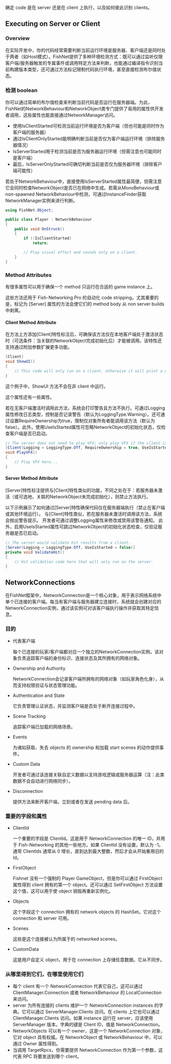 确定 code 是在 server 还是在 client 上执行，以及如何彼此识别 clients。

## Executing on Server or Client

### Overview

在实际开发中，你的代码经常需要判断当前运行环境是服务器、客户端还是同时处于两者（如Host模式）。FishNet提供了多种环境检测方式：既可以通过监听仅限客户端/服务器触发的专属事件或调用特定方法来判断，也能通过编译指令识别当前构建版本类型，还可通过方法标记限制代码执行环境，甚至直接检测布尔值状态。

### 检测 boolean

你可以通过简单的布尔值检查来判断当前代码是否运行在服务器端。为此，FishNet的NetworkBehaviour和NetworkObject类专门提供了易用的属性供开发者调用，这些属性也能直接通过NetworkManager访问。

- 使用IsClientStarted可检测当前运行环境是否为客户端（但也可能是同时作为客户端的服务器）
- 通过IsClientOnlyStarted能明确判断当前是否仅为客户端运行环境（排除服务器情况）
- IsServerStarted用于检测当前是否为服务器运行环境（但需注意也可能同时是客户端）
- 最后，IsServerOnlyStarted可确切判断当前是否仅为服务器环境（排除客户端可能性）

若处于NetworkBehaviour中，直接使用IsServerStarted属性最简便，但需注意它会同时检查NetworkObject是否已在网络中生成。若需从MonoBehaviour或 non-spawned NetworkBehaviour中检测，可通过InstanceFinder获取NetworkManager实例来进行判断。

```C#
using FishNet.Object;

public class Player : NetworkBehaviour
{
    public void OnStruck()
    {
        if (!IsClientStarted)
            return;

        // Play visual effect and sounds only on a client.
    }
}
```

### Method Attributes

有很多属性可以用于确保一个 method 只运行在合适的 game instance 上。

这些方法还用于 Fish-Networking Pro 的自动化 code stripping。尤其重要的是，标记为 \[Server\] 属性的方法会使它们的 method body 从 non server builds 中剥离。

#### Client Method Attribute

在方法上方添加\[Client\]特性标注后，可确保该方法仅在本地客户端处于激活状态时（可选条件：当关联的NetworkObject完成初始化后）才能被调用。该特性还支持通过附加参数扩展更多功能。

```C#
[Client]
void ShowUI()
{
    // This code will only run on a client, otherwise it will print a warning.
}
```

这个例子中，ShowUI 方法不会在非 client 中运行。

这个属性还有一些属性。

若在无客户端激活时调用此方法，系统会打印警告且方法不执行。可通过Logging属性修改日志类型，控制是否记录警告（默认为LoggingType.Warning）。还可通过设置RequireOwnership为true，限制仅对象所有者能调用该方法（默认为false）。此外，使用UseIsStarted属性可忽略NetworkObject的初始化状态，仅检查客户端是否已启动。

```C#
// The server does not need to play VFX; only play VFX if the client is active.
[Client(Logging = LoggingType.Off, RequireOwnership = true, UseIsStarted = true)]
void PlayVFX() 
{ 
    // Play VFX here...
}
```

#### Server Method Attribute

\[Server\]特性标注提供与\[Client\]特性类似的功能，不同之处在于：若服务器未激活（或可选地，关联的NetworkObject未完成初始化），则禁止方法执行。

以下示例展示了如何通过\[Server\]特性确保代码仅在服务器端执行（禁止在客户端或其他环境运行）。
与\[Client\]特性类似，若在服务器未激活时调用该方法，系统会抛出警告提示。
开发者可通过调整Logging属性来修改或禁用该警告通知。
此外，启用UseIsStarted属性可跳过NetworkObject的初始化状态检查，仅验证服务器是否已启动。

```C#
// The server would validate hit results from a client.
[Server(Logging = LoggingType.Off, UseIsStarted = false)]
private void ValidateHit() 
{
    // Hit validation code here that will only run on the server.
}
```

## NetworkConnections

在FishNet框架中，NetworkConnection是一个核心对象，用于表示网络系统中单个已连接的客户端。每当有客户端与服务器建立连接时，系统就会创建对应的NetworkConnection实例，通过该实例可对该客户端执行操作并获取其特定信息。

### 目的

- 代表客户端

  每个已连接的玩家/客户端都对应一个独立的NetworkConnection实例。该对象负责追踪客户端的身份标识、连接状态及其所拥有的网络对象。

- Ownership and Authority

  NetworkConnection会记录客户端所拥有的网络对象（如玩家角色化身），从而支持权限验证与状态管理功能。

- Authentication and State

  它负责管理认证状态，并监测客户端是否处于断开连接过程中。

- Scene Tracking

  追踪客户端已加载的网络场景。

- Events

  为诸如获取、失去 objects 的 ownership 和加载 start scenes 的动作提供事件。

- Custom Data

  开发者可通过该连接关联自定义数据以支持游戏逻辑或服务器运算（注：此类数据不会自动进行网络同步）。

- Disconnection

  提供方法来断开客户端，立刻或者在发送 pending data 后。

### 重要的字段和属性

- ClientId
  
  一个重要的字段是 ClientId。这是用于 NetworkConnection 的唯一 ID，并用于 Fish-Networking 的其他一些地方。如果 ClientId 没有设置，默认为 -1。通常 ClientIds 通常从 0 增长，直到达到最大整数，然后才会从开始重用旧的 Id。

- FirstObject

  Fishnet 没有一个强制的 Player GameObject，但是你可以通过 FirstObject 属性得到 client 拥有的第一个 object。还可以通过 SetFirstObject 方法设置这个值，这可以用于使 object 销毁再重新实例化。

- Objects

  这个字段这个 connection 拥有的 network objects 的 HashSet。它对这个 connection 和 server 可用。

- Scenes

  这些是这个连接被认为所属于的 networked scenes。

- CustomData

  这是用户自定义 object，用于在 connection 上存储任意数据。它从不同步。

### 从哪里得到它们，在哪里使用它们

- 每个 client 有一个 NetworkConnection 代表它自己，这可以通过 ClientManager.Connection 或者 NetworkBehaviour 的 LocalConnection 来访问。
- server 为所有连接的 clients 维护一个 NetworkConnection instances 的字典。它可以通过 ServerManager.Clients 访问。在 clients 上它也可以通过 ClientManager.Clients 访问。如果 instance 运行在 server，应该使用 ServerManager 版本。字典的键是 Client ID，值是 NetworkConnection。
- NetworkObjects 可以有一个 owner，这是一个 NetworkConnection 对象，它对 object 具有权威。在 NetworkObject 或 NetworkBehaviour 中，可以通过 Owner 属性得到。
- 当调用 TargetRpcs，你需要提供 NetworkConnection 作为第一个参数，这代表 RPC 将要发送到哪个 client。
